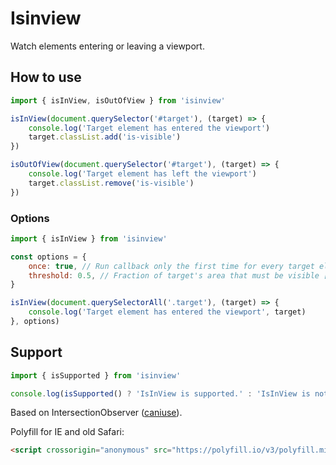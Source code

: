 # Isinview

Watch elements entering or leaving a viewport.

## How to use

```javascript
import { isInView, isOutOfView } from 'isinview'

isInView(document.querySelector('#target'), (target) => {
	console.log('Target element has entered the viewport')
	target.classList.add('is-visible')
})

isOutOfView(document.querySelector('#target'), (target) => {
	console.log('Target element has left the viewport')
	target.classList.remove('is-visible')
})
```

### Options

```javascript
import { isInView } from 'isinview'

const options = {
	once: true, // Run callback only the first time for every target element [true, false]
	threshold: 0.5, // Fraction of target's area that must be visible [0 - 1]
}

isInView(document.querySelectorAll('.target'), (target) => {
	console.log('Target element has entered the viewport', target)
}, options)
```

## Support

```javascript
import { isSupported } from 'isinview'

console.log(isSupported() ? 'IsInView is supported.' : 'IsInView is not supported!')
```

Based on IntersectionObserver ([caniuse](https://caniuse.com/#feat=intersectionobserver)).

Polyfill for IE and old Safari:

```html
<script crossorigin="anonymous" src="https://polyfill.io/v3/polyfill.min.js?features=IntersectionObserver"></script>
```
